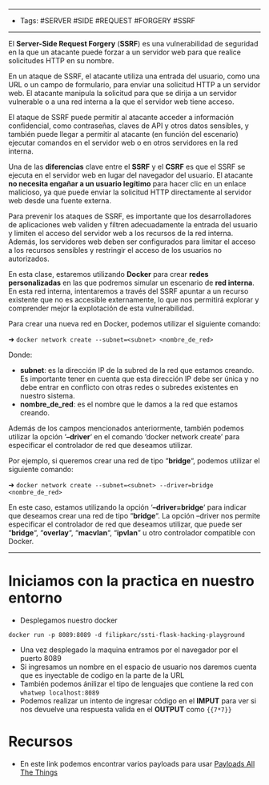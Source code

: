 
---
- Tags: #SERVER #SIDE #REQUEST #FORGERY #SSRF
---

El **Server-Side Request Forgery** (**SSRF**) es una vulnerabilidad de seguridad en la que un atacante puede forzar a un servidor web para que realice solicitudes HTTP en su nombre.

En un ataque de SSRF, el atacante utiliza una entrada del usuario, como una URL o un campo de formulario, para enviar una solicitud HTTP a un servidor web. El atacante manipula la solicitud para que se dirija a un servidor vulnerable o a una red interna a la que el servidor web tiene acceso.

El ataque de SSRF puede permitir al atacante acceder a información confidencial, como contraseñas, claves de API y otros datos sensibles, y también puede llegar a permitir al atacante (en función del escenario) ejecutar comandos en el servidor web o en otros servidores en la red interna.

Una de las **diferencias** clave entre el **SSRF** y el **CSRF** es que el SSRF se ejecuta en el servidor web en lugar del navegador del usuario. El atacante **no necesita engañar a un usuario legítimo** para hacer clic en un enlace malicioso, ya que puede enviar la solicitud HTTP directamente al servidor web desde una fuente externa.

Para prevenir los ataques de SSRF, es importante que los desarrolladores de aplicaciones web validen y filtren adecuadamente la entrada del usuario y limiten el acceso del servidor web a los recursos de la red interna. Además, los servidores web deben ser configurados para limitar el acceso a los recursos sensibles y restringir el acceso de los usuarios no autorizados.

En esta clase, estaremos utilizando **Docker** para crear **redes personalizadas** en las que podremos simular un escenario de **red interna**. En esta red interna, intentaremos a través del SSRF apuntar a un recurso existente que no es accesible externamente, lo que nos permitirá explorar y comprender mejor la explotación de esta vulnerabilidad.

Para crear una nueva red en Docker, podemos utilizar el siguiente comando:

➜ `docker network create --subnet=<subnet> <nombre_de_red>`

Donde:

- **subnet**: es la dirección IP de la subred de la red que estamos creando. Es importante tener en cuenta que esta dirección IP debe ser única y no debe entrar en conflicto con otras redes o subredes existentes en nuestro sistema.
- **nombre_de_red**: es el nombre que le damos a la red que estamos creando.

Además de los campos mencionados anteriormente, también podemos utilizar la opción ‘**–driver**‘ en el comando ‘docker network create’ para especificar el controlador de red que deseamos utilizar.

Por ejemplo, si queremos crear una red de tipo “**bridge**“, podemos utilizar el siguiente comando:

➜ `docker network create --subnet=<subnet> --driver=bridge <nombre_de_red>`

En este caso, estamos utilizando la opción ‘**–driver=bridge**‘ para indicar que deseamos crear una red de tipo “**bridge**“. La opción –driver nos permite especificar el controlador de red que deseamos utilizar, que puede ser “**bridge**“, “**overlay**“, “**macvlan**“, “**ipvlan**” u otro controlador compatible con Docker.

---
# Iniciamos con la practica en nuestro entorno

- Desplegamos nuestro docker
```
docker run -p 8089:8089 -d filipkarc/ssti-flask-hacking-playground
```
 - Una vez desplegado la maquina entramos por el navegador por el puerto 8089
 - Si ingresamos un nombre en el espacio de usuario nos daremos cuenta que es inyectable de codigo en la parte de la URL
 - También podemos ánilizar el tipo de lenguajes que contiene la red con `whatwep localhost:8089`
 - Podemos realizar un intento de ingresar código en el **IMPUT** para ver si nos devuelve una respuesta valida en el **OUTPUT** como `{{7*7}}`


# Recursos 
- En este link podemos encontrar varios payloads para usar [Payloads All The Things](https://github.com/swisskyrepo/PayloadsAllTheThings)

